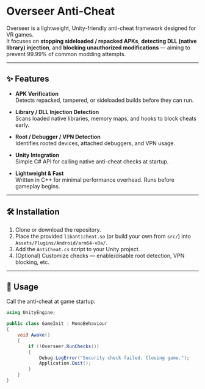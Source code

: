 # Overseer Anti-Cheat

Overseer is a lightweight, Unity-friendly anti-cheat framework designed for VR games.  
It focuses on **stopping sideloaded / repacked APKs**, **detecting DLL (native library) injection**, and **blocking unauthorized modifications** — aiming to prevent 99.99% of common modding attempts.

---

## ✨ Features

- **APK Verification**  
  Detects repacked, tampered, or sideloaded builds before they can run.

- **Library / DLL Injection Detection**  
  Scans loaded native libraries, memory maps, and hooks to block cheats early.

- **Root / Debugger / VPN Detection**  
  Identifies rooted devices, attached debuggers, and VPN usage.

- **Unity Integration**  
  Simple C# API for calling native anti-cheat checks at startup.

- **Lightweight & Fast**  
  Written in C++ for minimal performance overhead. Runs before gameplay begins.

---

## 🛠️ Installation

1. Clone or download the repository.
2. Place the provided `libanticheat.so` (or build your own from `src/`) into  
   `Assets/Plugins/Android/arm64-v8a/`.
3. Add the `AntiCheat.cs` script to your Unity project.
4. (Optional) Customize checks — enable/disable root detection, VPN blocking, etc.

---

## 🚀 Usage

Call the anti-cheat at game startup:

```csharp
using UnityEngine;

public class GameInit : MonoBehaviour
{
    void Awake()
    {
        if (!Overseer.RunChecks())
        {
            Debug.LogError("Security check failed. Closing game.");
            Application.Quit();
        }
    }
}
